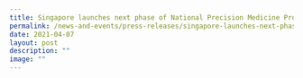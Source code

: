 ```yaml
---
title: Singapore launches next phase of National Precision Medicine Programme
permalink: /news-and-events/press-releases/singapore-launches-next-phase-of-national-precision-medicine/
date: 2021-04-07
layout: post
description: ""
image: ""
---
```

